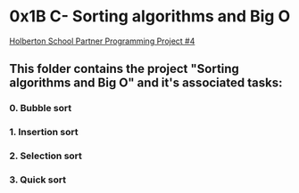# 0x1B C- Sorting algorithms and Big O

[Holberton School Partner Programming Project #4](https://github.com/sonnentag/sorting_algorithms.git)

## This folder contains the project "Sorting algorithms and Big O" and it's associated tasks:
### 0. Bubble sort
### 1. Insertion sort
### 2. Selection sort
### 3. Quick sort
